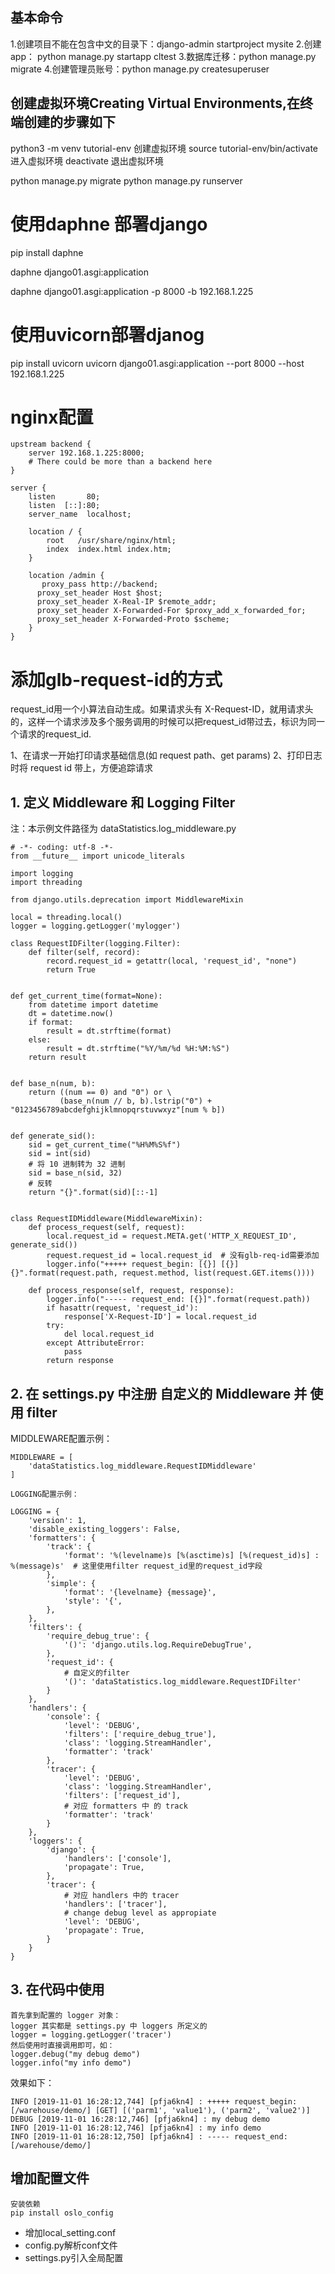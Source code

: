 ## 基本命令
1.创建项目不能在包含中文的目录下：django-admin startproject mysite
2.创建app： python manage.py startapp cltest
3.数据库迁移：python manage.py migrate
4.创建管理员账号：python manage.py createsuperuser

## 创建虚拟环境Creating Virtual Environments,在终端创建的步骤如下
python3 -m venv tutorial-env   创建虚拟环境
source tutorial-env/bin/activate   进入虚拟环境
deactivate   退出虚拟环境

python manage.py migrate
python manage.py runserver

# 使用daphne 部署django
pip install daphne

daphne django01.asgi:application

daphne django01.asgi:application -p 8000 -b 192.168.1.225

# 使用uvicorn部署djanog
pip install uvicorn
uvicorn django01.asgi:application --port 8000 --host 192.168.1.225

# nginx配置
~~~
upstream backend {
    server 192.168.1.225:8000;
    # There could be more than a backend here
}

server {
    listen       80;
    listen  [::]:80;
    server_name  localhost;

    location / {
        root   /usr/share/nginx/html;
        index  index.html index.htm;
    }

    location /admin {
	   proxy_pass http://backend;
      proxy_set_header Host $host;
      proxy_set_header X-Real-IP $remote_addr;
      proxy_set_header X-Forwarded-For $proxy_add_x_forwarded_for;
      proxy_set_header X-Forwarded-Proto $scheme;
    }
}
~~~

# 添加glb-request-id的方式

request_id用一个小算法自动生成。如果请求头有 X-Request-ID，就用请求头的，这样一个请求涉及多个服务调用的时候可以把request_id带过去，标识为同一个请求的request_id.

1、在请求一开始打印请求基础信息(如 request path、get params)
2、打印日志时将 request id 带上，方便追踪请求

## 1. 定义 Middleware 和 Logging Filter
注：本示例文件路径为 dataStatistics.log_middleware.py
~~~
# -*- coding: utf-8 -*-
from __future__ import unicode_literals

import logging
import threading

from django.utils.deprecation import MiddlewareMixin

local = threading.local()
logger = logging.getLogger('mylogger')

class RequestIDFilter(logging.Filter):
    def filter(self, record):
        record.request_id = getattr(local, 'request_id', "none")
        return True


def get_current_time(format=None):
    from datetime import datetime
    dt = datetime.now()
    if format:
        result = dt.strftime(format)
    else:
        result = dt.strftime("%Y/%m/%d %H:%M:%S")
    return result


def base_n(num, b):
    return ((num == 0) and "0") or \
           (base_n(num // b, b).lstrip("0") + "0123456789abcdefghijklmnopqrstuvwxyz"[num % b])


def generate_sid():
    sid = get_current_time("%H%M%S%f")
    sid = int(sid)
    # 将 10 进制转为 32 进制
    sid = base_n(sid, 32)
    # 反转
    return "{}".format(sid)[::-1]


class RequestIDMiddleware(MiddlewareMixin):
    def process_request(self, request):
        local.request_id = request.META.get('HTTP_X_REQUEST_ID', generate_sid())
        request.request_id = local.request_id  # 没有glb-req-id需要添加
        logger.info("+++++ request_begin: [{}] [{}] {}".format(request.path, request.method, list(request.GET.items())))

    def process_response(self, request, response):
        logger.info("----- request_end: [{}]".format(request.path))
        if hasattr(request, 'request_id'):
            response['X-Request-ID'] = local.request_id
        try:
            del local.request_id
        except AttributeError:
            pass
        return response
~~~
## 2. 在 settings.py 中注册 自定义的 Middleware 并 使用 filter
MIDDLEWARE配置示例：
~~~
MIDDLEWARE = [
    'dataStatistics.log_middleware.RequestIDMiddleware'
]

LOGGING配置示例：

LOGGING = {
    'version': 1,
    'disable_existing_loggers': False,
    'formatters': {
        'track': {
            'format': '%(levelname)s [%(asctime)s] [%(request_id)s] : %(message)s'  # 这里使用filter request_id里的request_id字段
        },
        'simple': {
            'format': '{levelname} {message}',
            'style': '{',
        },
    },
    'filters': {
        'require_debug_true': {
            '()': 'django.utils.log.RequireDebugTrue',
        },
        'request_id': {
            # 自定义的filter
            '()': 'dataStatistics.log_middleware.RequestIDFilter'
        }
    },
    'handlers': {
        'console': {
            'level': 'DEBUG',
            'filters': ['require_debug_true'],
            'class': 'logging.StreamHandler',
            'formatter': 'track'
        },
        'tracer': {
            'level': 'DEBUG',
            'class': 'logging.StreamHandler',
            'filters': ['request_id'],
            # 对应 formatters 中 的 track
            'formatter': 'track'
        }
    },
    'loggers': {
        'django': {
            'handlers': ['console'],
            'propagate': True,
        },
        'tracer': {
            # 对应 handlers 中的 tracer
            'handlers': ['tracer'],
            # change debug level as appropiate
            'level': 'DEBUG',
            'propagate': True,
        }
    }
}
~~~

## 3. 在代码中使用
~~~
首先拿到配置的 logger 对象：
logger 其实都是 settings.py 中 loggers 所定义的
logger = logging.getLogger('tracer')
然后使用时直接调用即可，如：
logger.debug("my debug demo")
logger.info("my info demo")
~~~
效果如下：
~~~
INFO [2019-11-01 16:28:12,744] [pfja6kn4] : +++++ request_begin: [/warehouse/demo/] [GET] [('parm1', 'value1'), ('parm2', 'value2')]
DEBUG [2019-11-01 16:28:12,746] [pfja6kn4] : my debug demo
INFO [2019-11-01 16:28:12,746] [pfja6kn4] : my info demo
INFO [2019-11-01 16:28:12,750] [pfja6kn4] : ----- request_end: [/warehouse/demo/]
~~~

## 增加配置文件
~~~
安装依赖
pip install oslo_config
~~~
* 增加local_setting.conf
* config.py解析conf文件
* settings.py引入全局配置